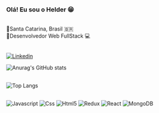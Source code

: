 ### Olá! Eu sou o Helder 😁
</br>🔸Santa Catarina, Brasil 🇧🇷 </br>
🔸Desenvolvedor Web FullStack :computer: <br/><br/>

[![Linkedin](https://img.shields.io/badge/LinkedIn-0077B5?style=for-the-badge&logo=linkedin&logoColor=white)](https://www.linkedin.com/in/helderme/)

![Anurag's GitHub stats](https://github-readme-stats.vercel.app/api?username=helderme&show_icons=true&theme=gruvbox&locale=pt-br)<br/><br/>

![Top Langs](https://github-readme-stats.vercel.app/api/top-langs/?username=helderme&layout=compact&locale=pt-br)


<div style="display: inline_block"><br/>
  
  <img alt="Javascript" src="https://img.shields.io/badge/JavaScript-F7DF1E?style=for-the-badge&logo=javascript&logoColor=black" />
  <img alt="Css" src="https://img.shields.io/badge/CSS-239120?&style=for-the-badge&logo=css3&logoColor=white" />
  <img alt="Html5" src="https://img.shields.io/badge/HTML5-E34F26?style=for-the-badge&logo=html5&logoColor=white" />
  <img alt="Redux" src="https://img.shields.io/badge/Redux-593D88?style=for-the-badge&logo=redux&logoColor=white" />
  <img alt="React" src="https://img.shields.io/badge/React-20232A?style=for-the-badge&logo=react&logoColor=61DAFB" />
  <img alt="MongoDB" src="https://img.shields.io/badge/MongoDB-4EA94B?style=for-the-badge&logo=mongodb&logoColor=white" />

</div>
